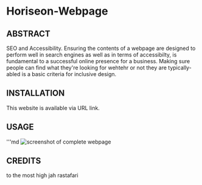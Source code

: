 # Horiseon-Webpage

## ABSTRACT

SEO and Accessibility. 
Ensuring the contents of a webpage are designed to perform well in search engines as well as in terms of accessibilty, is fundamental to a successful online presence for a business. Making sure people can find what they're looking for wehtehr or not they are typically-abled is a basic criteria for inclusive design. 

## INSTALLATION

This website is available via URL link.

## USAGE
'''md
![screenshot of complete webpage](./starter/assets/images/screencapture-file-Users-anniegeorge-Documents-All-Repositories-2022-week-1-Horiseon-Webpage-index-html-2022-12-15-16_49_40.png)

## CREDITS
to the most high
jah
rastafari
